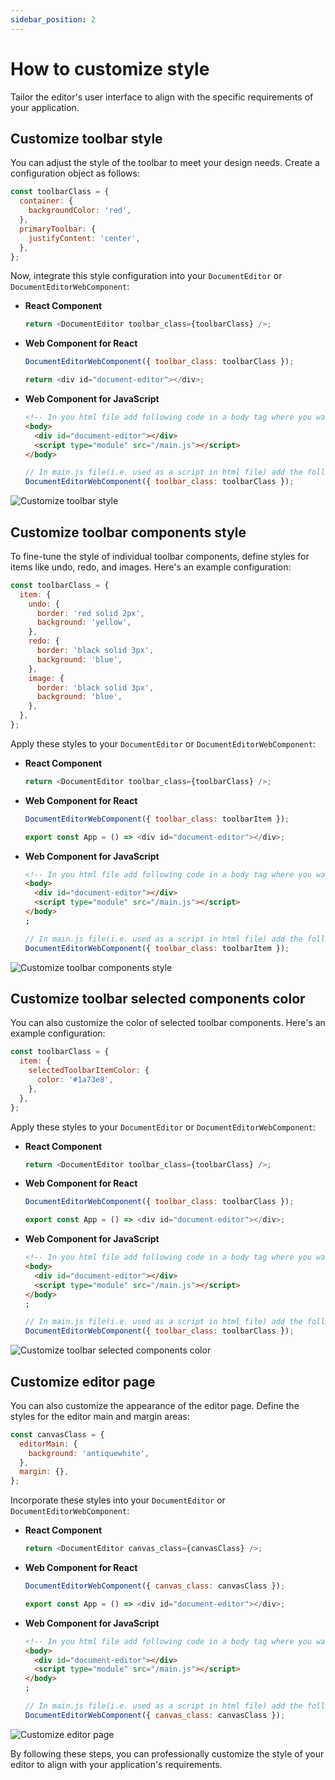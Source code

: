 ```yaml
---
sidebar_position: 2
---
```


# How to customize style

Tailor the editor's user interface to align with the specific requirements of your application.

## Customize toolbar style

You can adjust the style of the toolbar to meet your design needs. Create a configuration object as follows:

```javascript
const toolbarClass = {
  container: {
    backgroundColor: 'red',
  },
  primaryToolbar: {
    justifyContent: 'center',
  },
};
```

Now, integrate this style configuration into your `DocumentEditor` or `DocumentEditorWebComponent`:

- **React Component**

  ```javascript
  return <DocumentEditor toolbar_class={toolbarClass} />;
  ```

- **Web Component for React**

  ```javascript
  DocumentEditorWebComponent({ toolbar_class: toolbarClass });

  return <div id="document-editor"></div>;
  ```

- **Web Component for JavaScript**

  ```html
  <!-- In you html file add following code in a body tag where you want to use react canvas editor -->
  <body>
    <div id="document-editor"></div>
    <script type="module" src="/main.js"></script>
  </body>
  ```

  ```javascript
  // In main.js file(i.e. used as a script in html file) add the following code
  DocumentEditorWebComponent({ toolbar_class: toolbarClass });
  ```

![Customize toolbar style](../../static/img/customize-toolbar-style.png)

## Customize toolbar components style

To fine-tune the style of individual toolbar components, define styles for items like undo, redo, and images. Here's an example configuration:

```javascript
const toolbarClass = {
  item: {
    undo: {
      border: 'red solid 2px',
      background: 'yellow',
    },
    redo: {
      border: 'black solid 3px',
      background: 'blue',
    },
    image: {
      border: 'black solid 3px',
      background: 'blue',
    },
  },
};
```

Apply these styles to your `DocumentEditor` or `DocumentEditorWebComponent`:

- **React Component**

  ```javascript
  return <DocumentEditor toolbar_class={toolbarClass} />;
  ```

- **Web Component for React**

  ```javascript
  DocumentEditorWebComponent({ toolbar_class: toolbarItem });

  export const App = () => <div id="document-editor"></div>;
  ```

- **Web Component for JavaScript**

  ```html
  <!-- In you html file add following code in a body tag where you want to use react canvas editor -->
  <body>
    <div id="document-editor"></div>
    <script type="module" src="/main.js"></script>
  </body>
  ;
  ```

  ```javascript
  // In main.js file(i.e. used as a script in html file) add the following code
  DocumentEditorWebComponent({ toolbar_class: toolbarItem });
  ```

![Customize toolbar components style](../../static/img/customize-toolbar-components-style.png)

## Customize toolbar selected components color

You can also customize the color of selected toolbar components. Here's an example configuration:

```javascript
const toolbarClass = {
  item: {
    selectedToolbarItemColor: {
      color: '#1a73e8',
    },
  },
};
```

Apply these styles to your `DocumentEditor` or `DocumentEditorWebComponent`:

- **React Component**

  ```javascript
  return <DocumentEditor toolbar_class={toolbarClass} />;
  ```

- **Web Component for React**

  ```javascript
  DocumentEditorWebComponent({ toolbar_class: toolbarClass });

  export const App = () => <div id="document-editor"></div>;
  ```

- **Web Component for JavaScript**

  ```html
  <!-- In you html file add following code in a body tag where you want to use react canvas editor -->
  <body>
    <div id="document-editor"></div>
    <script type="module" src="/main.js"></script>
  </body>
  ;
  ```

  ```javascript
  // In main.js file(i.e. used as a script in html file) add the following code
  DocumentEditorWebComponent({ toolbar_class: toolbarClass });
  ```

![Customize toolbar selected components color](../../static/img/customize-toolbar-selected-components-color.png)

## Customize editor page

You can also customize the appearance of the editor page. Define the styles for the editor main and margin areas:

```javascript
const canvasClass = {
  editorMain: {
    background: 'antiquewhite',
  },
  margin: {},
};
```

Incorporate these styles into your `DocumentEditor` or `DocumentEditorWebComponent`:

- **React Component**

  ```javascript
  return <DocumentEditor canvas_class={canvasClass} />;
  ```

- **Web Component for React**

  ```javascript
  DocumentEditorWebComponent({ canvas_class: canvasClass });

  export const App = () => <div id="document-editor"></div>;
  ```

- **Web Component for JavaScript**

  ```html
  <!-- In you html file add following code in a body tag where you want to use react canvas editor -->
  <body>
    <div id="document-editor"></div>
    <script type="module" src="/main.js"></script>
  </body>
  ;
  ```

  ```javascript
  // In main.js file(i.e. used as a script in html file) add the following code
  DocumentEditorWebComponent({ canvas_class: canvasClass });
  ```

![Customize editor page](../../static/img/customize-editor-page.png)

By following these steps, you can professionally customize the style of your editor to align with your application's requirements.
